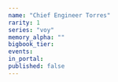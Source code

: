 ```yaml
---
name: "Chief Engineer Torres"
rarity: 1
series: "voy"
memory_alpha: ""
bigbook_tier:
events:
in_portal:
published: false
---
```

